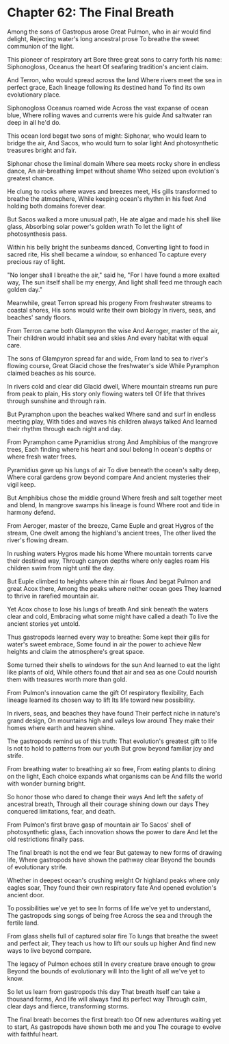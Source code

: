 # Chapter 62: The Final Breath

Among the sons of Gastropus arose
Great Pulmon, who in air would find delight,
Rejecting water's long ancestral prose
To breathe the sweet communion of the light.

This pioneer of respiratory art
Bore three great sons to carry forth his name:
Siphonogloss, Oceanus the heart
Of seafaring tradition's ancient claim.

And Terron, who would spread across the land
Where rivers meet the sea in perfect grace,
Each lineage following its destined hand
To find its own evolutionary place.

Siphonogloss Oceanus roamed wide
Across the vast expanse of ocean blue,
Where rolling waves and currents were his guide
And saltwater ran deep in all he'd do.

This ocean lord begat two sons of might:
Siphonar, who would learn to bridge the air,
And Sacos, who would turn to solar light
And photosynthetic treasures bright and fair.

Siphonar chose the liminal domain
Where sea meets rocky shore in endless dance,
An air-breathing limpet without shame
Who seized upon evolution's greatest chance.

He clung to rocks where waves and breezes meet,
His gills transformed to breathe the atmosphere,
While keeping ocean's rhythm in his feet
And holding both domains forever dear.

But Sacos walked a more unusual path,
He ate algae and made his shell like glass,
Absorbing solar power's golden wrath
To let the light of photosynthesis pass.

Within his belly bright the sunbeams danced,
Converting light to food in sacred rite,
His shell became a window, so enhanced
To capture every precious ray of light.

"No longer shall I breathe the air," said he,
"For I have found a more exalted way,
The sun itself shall be my energy,
And light shall feed me through each golden day."

Meanwhile, great Terron spread his progeny
From freshwater streams to coastal shores,
His sons would write their own biology
In rivers, seas, and beaches' sandy floors.

From Terron came both Glampyron the wise
And Aeroger, master of the air,
Their children would inhabit sea and skies
And every habitat with equal care.

The sons of Glampyron spread far and wide,
From land to sea to river's flowing course,
Great Glacid chose the freshwater's side
While Pyramphon claimed beaches as his source.

In rivers cold and clear did Glacid dwell,
Where mountain streams run pure from peak to plain,
His story only flowing waters tell
Of life that thrives through sunshine and through rain.

But Pyramphon upon the beaches walked
Where sand and surf in endless meeting play,
With tides and waves his children always talked
And learned their rhythm through each night and day.

From Pyramphon came Pyramidius strong
And Amphibius of the mangrove trees,
Each finding where his heart and soul belong
In ocean's depths or where fresh water frees.

Pyramidius gave up his lungs of air
To dive beneath the ocean's salty deep,
Where coral gardens grow beyond compare
And ancient mysteries their vigil keep.

But Amphibius chose the middle ground
Where fresh and salt together meet and blend,
In mangrove swamps his lineage is found
Where root and tide in harmony defend.

From Aeroger, master of the breeze,
Came Euple and great Hygros of the stream,
One dwelt among the highland's ancient trees,
The other lived the river's flowing dream.

In rushing waters Hygros made his home
Where mountain torrents carve their destined way,
Through canyon depths where only eagles roam
His children swim from night until the day.

But Euple climbed to heights where thin air flows
And begat Pulmon and great Acox there,
Among the peaks where neither ocean goes
They learned to thrive in rarefied mountain air.

Yet Acox chose to lose his lungs of breath
And sink beneath the waters clear and cold,
Embracing what some might have called a death
To live the ancient stories yet untold.

Thus gastropods learned every way to breathe:
Some kept their gills for water's sweet embrace,
Some found in air the power to achieve
New heights and claim the atmosphere's great space.

Some turned their shells to windows for the sun
And learned to eat the light like plants of old,
While others found that air and sea as one
Could nourish them with treasures worth more than gold.

From Pulmon's innovation came the gift
Of respiratory flexibility,
Each lineage learned its chosen way to lift
Its life toward new possibility.

In rivers, seas, and beaches they have found
Their perfect niche in nature's grand design,
On mountains high and valleys low around
They make their homes where earth and heaven shine.

The gastropods remind us of this truth:
That evolution's greatest gift to life
Is not to hold to patterns from our youth
But grow beyond familiar joy and strife.

From breathing water to breathing air so free,
From eating plants to dining on the light,
Each choice expands what organisms can be
And fills the world with wonder burning bright.

So honor those who dared to change their ways
And left the safety of ancestral breath,
Through all their courage shining down our days
They conquered limitations, fear, and death.

From Pulmon's first brave gasp of mountain air
To Sacos' shell of photosynthetic glass,
Each innovation shows the power to dare
And let the old restrictions finally pass.

The final breath is not the end we fear
But gateway to new forms of drawing life,
Where gastropods have shown the pathway clear
Beyond the bounds of evolutionary strife.

Whether in deepest ocean's crushing weight
Or highland peaks where only eagles soar,
They found their own respiratory fate
And opened evolution's ancient door.

To possibilities we've yet to see
In forms of life we've yet to understand,
The gastropods sing songs of being free
Across the sea and through the fertile land.

From glass shells full of captured solar fire
To lungs that breathe the sweet and perfect air,
They teach us how to lift our souls up higher
And find new ways to live beyond compare.

The legacy of Pulmon echoes still
In every creature brave enough to grow
Beyond the bounds of evolutionary will
Into the light of all we've yet to know.

So let us learn from gastropods this day
That breath itself can take a thousand forms,
And life will always find its perfect way
Through calm, clear days and fierce, transforming storms.

The final breath becomes the first breath too
Of new adventures waiting yet to start,
As gastropods have shown both me and you
The courage to evolve with faithful heart.